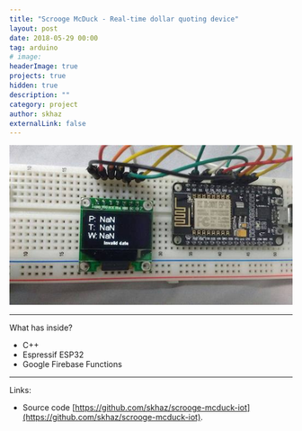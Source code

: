 ```yaml
---
title: "Scrooge McDuck - Real-time dollar quoting device"
layout: post
date: 2018-05-29 00:00
tag: arduino
# image:
headerImage: true
projects: true
hidden: true
description: ""
category: project
author: skhaz
externalLink: false
---
```


![Screenshot](/assets/scrooge-mcduck.jpg)

---

What has inside?

-   C++
-   Espressif ESP32
-   Google Firebase Functions

---

Links:

-   Source code [https://github.com/skhaz/scrooge-mcduck-iot](https://github.com/skhaz/scrooge-mcduck-iot).
